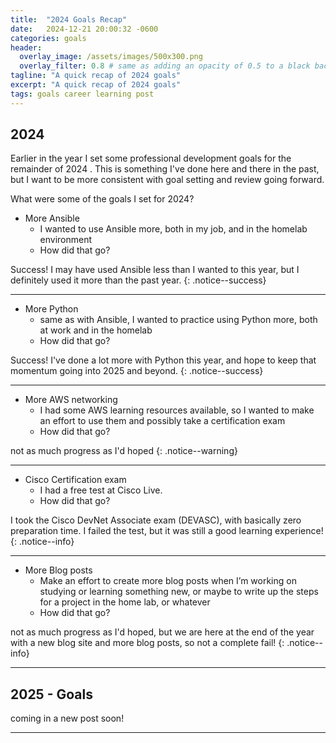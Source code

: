 ```yaml
---
title:  "2024 Goals Recap"
date:   2024-12-21 20:00:32 -0600
categories: goals
header:
  overlay_image: /assets/images/500x300.png
  overlay_filter: 0.8 # same as adding an opacity of 0.5 to a black background
tagline: "A quick recap of 2024 goals"
excerpt: "A quick recap of 2024 goals"
tags: goals career learning post
---
```



## 2024

Earlier in the year I set some professional development goals for the remainder of 2024 . This is something I've done here and there in the past, but I want to be more consistent with goal setting and review going forward.

What were some of the goals I set for 2024? 
- More Ansible
    - I wanted to use Ansible more, both in my job, and in the homelab environment
    - How did that go?

Success! I may have used Ansible less than I wanted to this year, but I definitely used it more than the past year.
{: .notice--success}

---
- More Python
    - same as with Ansible, I wanted to practice using Python more, both at work and in the homelab
    - How did that go?

Success! I've done a lot more with Python this year, and hope to keep that momentum going into 2025 and beyond.
{: .notice--success}

---
- More AWS networking
    - I had some AWS learning resources available, so I wanted to make an effort to use them and possibly take a certification exam
    - How did that go?


not as much progress as I'd hoped
{: .notice--warning}

---
- Cisco Certification exam
    - I had a free test at Cisco Live.
    - How did that go?


I took the Cisco DevNet Associate exam (DEVASC), with basically zero preparation time. I failed the test, but it was still a good learning experience!
{: .notice--info}


---
- More Blog posts
    - Make an effort to create more blog posts when I’m working on studying or learning something new, or maybe to write up the steps for a project in the home lab, or whatever
    - How did that go?



not as much progress as I'd hoped, but we are here at the end of the year with a new blog site and more blog posts, so not a complete fail!
{: .notice--info}


---
## 2025 - Goals

coming in a new post soon!

---


